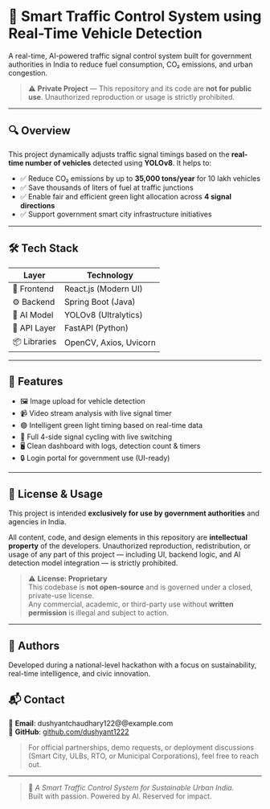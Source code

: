# 🚦 Smart Traffic Control System using Real-Time Vehicle Detection

A real-time, AI-powered traffic signal control system built for government authorities in India to reduce fuel consumption, CO₂ emissions, and urban congestion.

> ⚠️ **Private Project** — This repository and its code are **not for public use**. Unauthorized reproduction or usage is strictly prohibited.

---

## 🔍 Overview

This project dynamically adjusts traffic signal timings based on the **real-time number of vehicles** detected using **YOLOv8**. It helps to:

- ✅ Reduce CO₂ emissions by up to **35,000 tons/year** for 10 lakh vehicles
- ✅ Save thousands of liters of fuel at traffic junctions
- ✅ Enable fair and efficient green light allocation across **4 signal directions**
- ✅ Support government smart city infrastructure initiatives

---

## 🛠️ Tech Stack

| Layer        | Technology              |
|--------------|--------------------------|
| 🔮 Frontend   | React.js (Modern UI)     |
| ⚙️ Backend    | Spring Boot (Java)       |
| 🧠 AI Model   | YOLOv8 (Ultralytics)     |
| 🐍 API Layer  | FastAPI (Python)         |
| 📦 Libraries  | OpenCV, Axios, Uvicorn   |

---

## 📸 Features

- 🖼️ Image upload for vehicle detection
- 📹 Video stream analysis with live signal timer
- 🟢 Intelligent green light timing based on real-time data
- 🔁 Full 4-side signal cycling with live switching
- 🖥️ Clean dashboard with logs, detection count & timers
- 🔒 Login portal for government use (UI-ready)

---



## 🔐 License & Usage

This project is intended **exclusively for use by government authorities** and agencies in India.

All content, code, and design elements in this repository are **intellectual property** of the developers. Unauthorized reproduction, redistribution, or usage of any part of this project — including UI, backend logic, and AI detection model integration — is strictly prohibited.

> ⚠️ **License: Proprietary**  
> This codebase is **not open-source** and is governed under a closed, private-use license.  
> Any commercial, academic, or third-party use without **written permission** is illegal and subject to action.

---

## 👥 Authors

Developed during a national-level hackathon with a focus on sustainability, real-time intelligence, and civic innovation.


## 📬 Contact

📧 **Email**: dushyantchaudhary122@@example.com  
🔗 **GitHub**: [github.com/dushyant1222](https://github.com/dushyant1222)

> For official partnerships, demo requests, or deployment discussions (Smart City, ULBs, RTO, or Municipal Corporations), feel free to reach out.

---

> 🚦 *A Smart Traffic Control System for Sustainable Urban India.*  
> Built with passion. Powered by AI. Reserved for impact.
